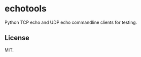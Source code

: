 echotools
=========

Python TCP echo and UDP echo commandline clients for testing.

License
------

MIT. 
